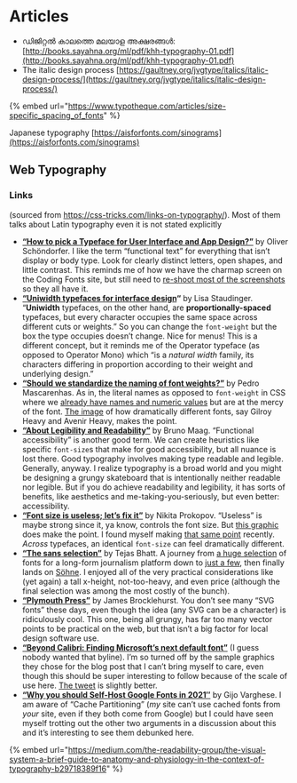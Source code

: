 # Articles

* ഡിജിറ്റൽ കാലത്തെ മലയാള അക്ഷരങ്ങൾ: [http://books.sayahna.org/ml/pdf/khh-typography-01.pdf](http://books.sayahna.org/ml/pdf/khh-typography-01.pdf)
* The italic design process [https://gaultney.org/jvgtype/italics/italic-design-process/](https://gaultney.org/jvgtype/italics/italic-design-process/)

{% embed url="https://www.typotheque.com/articles/size-specific_spacing_of_fonts" %}

Japanese typography [https://aisforfonts.com/sinograms](https://aisforfonts.com/sinograms)

## Web Typography

### Links

(sourced from https://css-tricks.com/links-on-typography/). Most of them talks about Latin typography even it is not stated explicitly

* [**“**](https://www.zeichenschatz.net/typography/how-to-pick-a-typeface-for-user-interface-and-app-design)[**How to pick a Typeface for User Interface and App Design?”**](https://www.zeichenschatz.net/typography/how-to-pick-a-typeface-for-user-interface-and-app-design) by Oliver Schöndorfer. I like the term “functional text” for everything that isn’t display or body type. Look for clearly distinct letters, open shapes, and little contrast. This reminds me of how we have the charmap screen on the Coding Fonts site, but still need to [re-shoot most of the screenshots](https://github.com/chriscoyier/coding-fonts/issues/69#issuecomment-808224145) so they all have it.
* [**“**](https://uxdesign.cc/uniwidth-typefaces-for-interface-design-b6e8078dc0f7)[**Uniwidth typefaces for interface design**](https://uxdesign.cc/uniwidth-typefaces-for-interface-design-b6e8078dc0f7)**“** by Lisa Staudinger. “**Uniwidth** typefaces, on the other hand, are **proportionally-spaced** typefaces, but every character occupies the same space across different cuts or weights.” So you can change the `font-weight` but the box the type occupies doesn’t change. Nice for menus! This is a different concept, but it reminds me of the Operator typeface (as opposed to Operator Mono) which “is a _natural width_ family, its characters differing in proportion according to their weight and underlying design.”
* [**“**](https://typography.guru/journal/should-we-standardize-the-naming-of-font-weights-r80/)[**Should we standardize the naming of font weights?”**](https://typography.guru/journal/should-we-standardize-the-naming-of-font-weights-r80/) by Pedro Mascarenhas. As in, the literal names as opposed to `font-weight` in CSS where we [already have names and numeric values](https://css-tricks.com/almanac/properties/f/font-weight/) but are at the mercy of the font. [The image](https://typography.guru/uploads/monthly\_2021\_03/1-Inconsistences-5.gif.e2590ecc375f3af92b1e8a410399ac3f.gif) of how dramatically different fonts, say Gilroy Heavy and Avenir Heavy, makes the point.
* [**“**](https://medium.com/the-readability-group/about-legibility-and-readability-596fcd432a06)[**About Legibility and Readability”**](https://medium.com/the-readability-group/about-legibility-and-readability-596fcd432a06) by Bruno Maag. “Functional accessibility” is another good term. We can create heuristics like specific `font-size`s that make for good accessibility, but all nuance is lost there. Good typography involves making type readable and legible. Generally, anyway. I realize typography is a broad world and you might be designing a grungy skateboard that is intentionally neither readable nor legible. But if you do achieve readability and legibility, it has sorts of benefits, like aesthetics and me-taking-you-seriously, but even better: accessibility.
* [**“**](https://tonsky.me/blog/font-size/)[**Font size is useless; let’s fix it”**](https://tonsky.me/blog/font-size/) by Nikita Prokopov. “Useless” is maybe strong since it, ya know, controls the font size. But [this graphic](https://css-tricks.com/wp-content/uploads/2021/04/boundary.png) does make the point. I found myself making [that same point](https://css-tricks.com/wp-content/uploads/2021/04/Screen-Shot-2021-04-30-at-9.11.55-AM.png) recently. _Across_ typefaces, an identical `font-size` can feel dramatically different.
* [**“The sans selection”**](https://bootcamp.uxdesign.cc/the-sans-selection-8d91bbe47741) by Tejas Bhatt. A journey from [a huge selection](https://miro.medium.com/max/4800/1\*mmmCEHQWc9Glr782nmrE-g.png) of fonts for a long-form journalism platform down to [just a few](https://miro.medium.com/max/4800/1\*W1uMiFaw-lolLGSmkV2wMA.png), then finally lands on [Söhne](https://klim.co.nz/retail-fonts/soehne/). I enjoyed all of the very practical considerations like (yet again) a tall x-height, not-too-heavy, and even price (although the final selection was among the most costly of the bunch).
* [**“**](https://www.plymouthpress.info/)[**Plymouth Press”**](https://www.plymouthpress.info/) by James Brocklehurst. You don’t see many “SVG fonts” these days, even though the idea (any SVG can be a character) is ridiculously cool. This one, being all grungy, has far too many vector points to be practical on the web, but that isn’t a big factor for local design software use.
* [**“Beyond Calibri: Finding Microsoft’s next default font”**](https://www.microsoft.com/en-us/microsoft-365/blog/2021/04/28/beyond-calibri-finding-microsofts-next-default-font/) (I guess nobody wanted that byline). I’m so turned off by the sample graphics they chose for the blog post that I can’t bring myself to care, even though this should be super interesting to follow because of the scale of use here. [The tweet](https://twitter.com/Microsoft/status/1387421368581455874) is slightly better.
* [**“**](https://wpspeedmatters.com/self-host-google-fonts/)[**Why you should Self-Host Google Fonts in 2021″**](https://wpspeedmatters.com/self-host-google-fonts/) by Gijo Varghese. I am aware of “Cache Partitioning” (_my_ site can’t use cached fonts from _your_ site, even if they both come from Google) but I could have seen myself trotting out the other two arguments in a discussion about this and it’s interesting to see them debunked here.

{% embed url="https://medium.com/the-readability-group/the-visual-system-a-brief-guide-to-anatomy-and-physiology-in-the-context-of-typography-b29718389f16" %}
